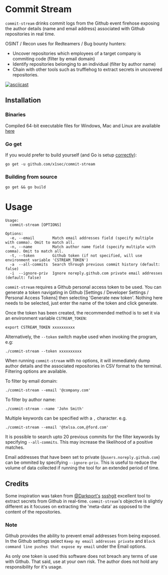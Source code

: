 # Commit Stream

`commit-stream` drinks commit logs from the Github event firehose exposing the author details (name and email address) associated with Github repositories in real time. 

OSINT / Recon uses for  Redteamers / Bug bounty hunters: 

* Uncover repositories which employees of a target company is commiting code (filter by email domain)
* Identify repositories belonging to an individual (filter by author name)
* Chain with other tools such as trufflehog to extract secrets in uncovered repositories.

[![asciicast](https://asciinema.org/a/317469.svg)](https://asciinema.org/a/317469)

## Installation
### Binaries
Compiled 64-bit executable files for Windows, Mac and Linux are available [here](https://github.com/x1sec/commit-stream/releases/)

### Go get
If you would prefer to build yourself (and Go is setup [correctly](https://golang.org/doc/install)):
```
go get -u github.com/x1sec/commit-stream
```
### Building from source
```
go get && go build
```

# Usage

```
Usage:
  commit-stream [OPTIONS]

Options:
  -e, --email        Match email addresses field (specify multiple with comma). Omit to match all.
  -n, --name         Match author name field (specify multiple with comma). Omit to match all.
  -t, --token        Github token (if not specified, will use environment variable 'CSTREAM_TOKEN')
  -a  --all-commits  Search through previous commit history (default: false)
  -i  --ignore-priv  Ignore noreply.github.com private email addresses (default: false)  
```

`commit-stream` requires a Github personal access token to be used. You can generate a token navigating in Github [Settings / Developer Settings /  Personal Access Tokens] then selecting 'Generate new token'. Nothing here needs to be selected, just enter the name of the token and click generate.

Once the token has been created, the recommended method is to set it via an environment variable `CSTREAM_TOKEN`:
```
export CSTREAM_TOKEN xxxxxxxxxx
```
Alternatively, the `--token` switch maybe used when invoking the program, e.g:
```
./commit-stream --token xxxxxxxxxx
```

When running `commit-stream` with no options, it will immediately dump author details and the associated repositories in CSV format to the terminal. Filtering options are available. 

To filter by email domain:
```
./commit-stream --email '@company.com'
```

To filter by author name:
```
./commit-stream --name 'John Smith'
```

Multiple keywords can be specified with a `,` character. e.g.
```
./commit-stream --email '@telsa.com,@ford.com'
```

It is possible to search upto 20 previous commits for the filter keywords by specifying `--all-commits`. This may increase the likelihood of a positive matches.

Email addresses that have been set to private (`@users.noreply.github.com`) can be ommited by specifying `--ignore-priv`. This is useful to reduce the volume of data collected if running the tool for an extended period of time.

## Credits
Some inspiration was taken from [@Darkport's](https://twitter.com/darkp0rt) [ssshgit](https://github.com/eth0izzle/shhgit) excellent tool to extract secrets from Github in real-time. `commit-stream`'s objective is slightly different as it focuses on extracting the 'meta-data' as opposed to the content of the repositories.

### Note
Github provides the ability to prevent email addresses from being exposed. In the Github settings select `Keep my email addresses private` and `Block command line pushes that expose my email` under the Email options.

As only one token is used this software does not breach any terms of use with Github. That said, use at your own risk. The author does not hold any responsibility for it's usage.
